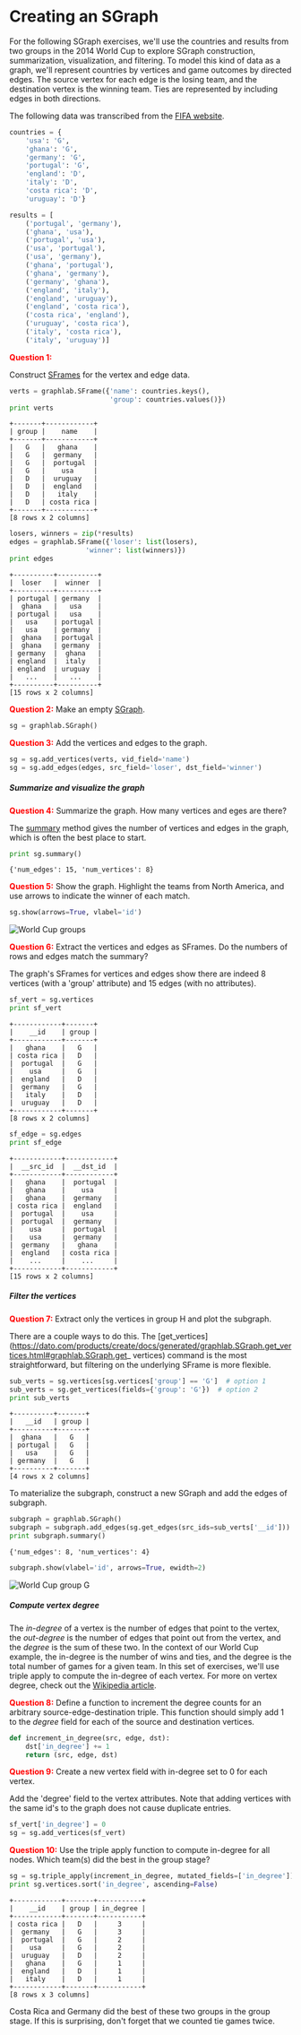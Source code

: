 
# Creating an SGraph

For the following SGraph exercises, we'll use the countries and results from two
groups in the 2014 World Cup to explore SGraph construction, summarization,
visualization, and filtering. To model this kind of data as a graph, we'll
represent countries by vertices and game outcomes by directed edges. The source
vertex for each edge is the losing team, and the destination vertex is the
winning team. Ties are represented by including edges in both directions.

The following data was transcribed from the
[FIFA website](http://www.fifa.com/worldcup/matches/index.html).

```python
countries = {
    'usa': 'G',
    'ghana': 'G',
    'germany': 'G',
    'portugal': 'G',
    'england': 'D',
    'italy': 'D',
    'costa rica': 'D',
    'uruguay': 'D'}

results = [
    ('portugal', 'germany'),
    ('ghana', 'usa'),
    ('portugal', 'usa'),
    ('usa', 'portugal'),
    ('usa', 'germany'),
    ('ghana', 'portugal'),
    ('ghana', 'germany'),
    ('germany', 'ghana'),
    ('england', 'italy'),
    ('england', 'uruguay'),
    ('england', 'costa rica'),
    ('costa rica', 'england'),
    ('uruguay', 'costa rica'),
    ('italy', 'costa rica'),
    ('italy', 'uruguay')]
```

<span style="color:red">**Question 1:**</span>

Construct [SFrames](https://dato.com/products/create/docs/generated/graphlab.SFrame.html#graphlab.SFrame) for the vertex and edge data.

```python
verts = graphlab.SFrame({'name': countries.keys(),
                         'group': countries.values()})
print verts
```
```no-highlight
+-------+------------+
| group |    name    |
+-------+------------+
|   G   |   ghana    |
|   G   |  germany   |
|   G   |  portugal  |
|   G   |    usa     |
|   D   |  uruguay   |
|   D   |  england   |
|   D   |   italy    |
|   D   | costa rica |
+-------+------------+
[8 rows x 2 columns]
```

```python
losers, winners = zip(*results)
edges = graphlab.SFrame({'loser': list(losers),
                   'winner': list(winners)})
print edges
```
```no-highlight
+----------+----------+
|  loser   |  winner  |
+----------+----------+
| portugal | germany  |
|  ghana   |   usa    |
| portugal |   usa    |
|   usa    | portugal |
|   usa    | germany  |
|  ghana   | portugal |
|  ghana   | germany  |
| germany  |  ghana   |
| england  |  italy   |
| england  | uruguay  |
|   ...    |   ...    |
+----------+----------+
[15 rows x 2 columns]
```

<span style="color:red">**Question 2:**</span>
Make an empty [SGraph](https://dato.com/products/create/docs/generated/graphlab.SGraph.html#graphlab.SGraph).


```python
sg = graphlab.SGraph()
```

<span style="color:red">**Question 3:**</span>
Add the vertices and edges to the graph.

```python
sg = sg.add_vertices(verts, vid_field='name')
sg = sg.add_edges(edges, src_field='loser', dst_field='winner')
```



##### Summarize and visualize the graph

<span style="color:red">**Question 4:**</span>
Summarize the graph. How many vertices and eges are there?

The [summary](https://dato.com/products/create/docs/generated/graphlab.SGraph.summary.html#graphlab.SGraph.summary) method gives the number of vertices and
edges in the graph, which is often the best place to start.

```python
print sg.summary()
```
```no-highlight
{'num_edges': 15, 'num_vertices': 8}
```


<span style="color:red">**Question 5:**</span>
Show the graph. Highlight the teams from North America, and use arrows to
indicate the winner of each match.

```python
sg.show(arrows=True, vlabel='id')
```
![World Cup groups](images/world_cup_groups.png)


<span style="color:red">**Question 6:**</span>
Extract the vertices and edges as SFrames. Do the numbers of rows and edges
match the summary?

The graph's SFrames for vertices and edges show there are indeed 8 vertices
(with a 'group' attribute) and 15 edges (with no attributes).

```python
sf_vert = sg.vertices
print sf_vert
```
```no-highlight
+------------+-------+
|    __id    | group |
+------------+-------+
|   ghana    |   G   |
| costa rica |   D   |
|  portugal  |   G   |
|    usa     |   G   |
|  england   |   D   |
|  germany   |   G   |
|   italy    |   D   |
|  uruguay   |   D   |
+------------+-------+
[8 rows x 2 columns]
```

```python
sf_edge = sg.edges
print sf_edge
```
```no-highlight
+------------+------------+
|  __src_id  |  __dst_id  |
+------------+------------+
|   ghana    |  portugal  |
|   ghana    |    usa     |
|   ghana    |  germany   |
| costa rica |  england   |
|  portugal  |    usa     |
|  portugal  |  germany   |
|    usa     |  portugal  |
|    usa     |  germany   |
|  germany   |   ghana    |
|  england   | costa rica |
|    ...     |    ...     |
+------------+------------+
[15 rows x 2 columns]
```



##### Filter the vertices

<span style="color:red">**Question 7:**</span>
Extract only the vertices in group H and plot the subgraph.

There are a couple ways to do this. The [get_vertices](https://dato.com/products/create/docs/generated/graphlab.SGraph.get_vertices.html#graphlab.SGraph.get_
vertices) command is the most straightforward, but filtering on the underlying
SFrame is more flexible.

```python
sub_verts = sg.vertices[sg.vertices['group'] == 'G']  # option 1
sub_verts = sg.get_vertices(fields={'group': 'G'})  # option 2
print sub_verts
```
```no-highlight
+----------+-------+
|   __id   | group |
+----------+-------+
|  ghana   |   G   |
| portugal |   G   |
|   usa    |   G   |
| germany  |   G   |
+----------+-------+
[4 rows x 2 columns]
```


To materialize the subgraph, construct a new SGraph and add the edges of
subgraph.

```python
subgraph = graphlab.SGraph()
subgraph = subgraph.add_edges(sg.get_edges(src_ids=sub_verts['__id']))
print subgraph.summary()
```
```no-highlight
{'num_edges': 8, 'num_vertices': 4}
```

```python
subgraph.show(vlabel='id', arrows=True, ewidth=2)
```
![World Cup group G](images/world_cup_group_G.png)



##### Compute vertex degree

The *in-degree* of a vertex is the number of edges that point to the vertex, the
*out-degree* is the number of edges that point out from the vertex, and the
*degree* is the sum of these two. In the context of our World Cup example, the
in-degree is the number of wins and ties, and the degree is the total number of
games for a given team. In this set of exercises, we'll use triple apply to
compute the in-degree of each vertex. For more on vertex degree, check out
the [Wikipedia article](http://en.wikipedia.org/wiki/Degree_%28graph_theory%29).

<span style="color:red">**Question 8:**</span>
Define a function to increment the degree counts for an arbitrary
source-edge-destination triple. This function should simply add 1 to the
*degree* field for each of the source and destination vertices.

```python
def increment_in_degree(src, edge, dst):
    dst['in_degree'] += 1
    return (src, edge, dst)
```


<span style="color:red">**Question 9:**</span>
Create a new vertex field with in-degree set to 0 for each vertex.

Add the 'degree' field to the vertex attributes. Note that adding vertices with
the same id's to the graph does not cause duplicate entries.

```python
sf_vert['in_degree'] = 0
sg = sg.add_vertices(sf_vert)
```


<span style="color:red">**Question 10:**</span>
Use the triple apply function to compute in-degree for all nodes. Which team(s)
did the best in the group stage?

```python
sg = sg.triple_apply(increment_in_degree, mutated_fields=['in_degree'])
print sg.vertices.sort('in_degree', ascending=False)
```
```no-highlight
+------------+-------+-----------+
|    __id    | group | in_degree |
+------------+-------+-----------+
| costa rica |   D   |     3     |
|  germany   |   G   |     3     |
|  portugal  |   G   |     2     |
|    usa     |   G   |     2     |
|  uruguay   |   D   |     2     |
|   ghana    |   G   |     1     |
|  england   |   D   |     1     |
|   italy    |   D   |     1     |
+------------+-------+-----------+
[8 rows x 3 columns]
```

Costa Rica and Germany did the best of these two groups in the group stage. If
this is surprising, don't forget that we counted tie games twice.
